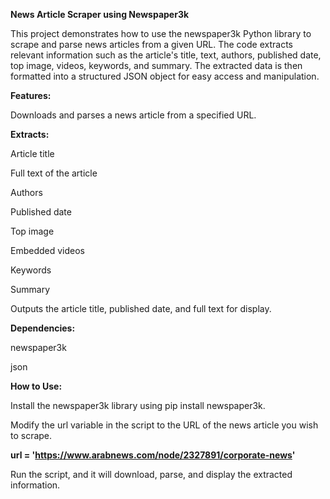 **News Article Scraper using Newspaper3k**

This project demonstrates how to use the newspaper3k Python library to scrape and parse news articles from a given URL. The code extracts relevant information such as the article's title, text, authors, published date, top image, videos, keywords, and summary. The extracted data is then formatted into a structured JSON object for easy access and manipulation.

**Features:**

Downloads and parses a news article from a specified URL.

**Extracts:**

Article title

Full text of the article

Authors

Published date

Top image

Embedded videos

Keywords

Summary

Outputs the article title, published date, and full text for display.

**Dependencies:**

newspaper3k

json

**How to Use:**

Install the newspaper3k library using pip install newspaper3k.

Modify the url variable in the script to the URL of the news article you wish to scrape.

**url = 'https://www.arabnews.com/node/2327891/corporate-news'**

Run the script, and it will download, parse, and display the extracted information.
